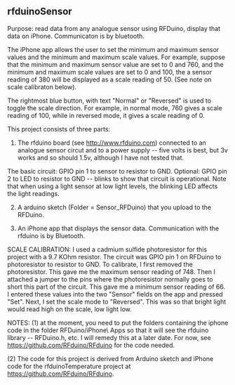 
rfduinoSensor
-------------

Purpose: read data from any analogue sensor using
RFDuino, display that data on iPhone.  Communicaton
is by bluetooth.  

The iPhone app allows the user to set the minimum 
and maximum sensor values and the minimum and maximum
scale values.  For example, suppose that the minimum and
maximum sensor value are set to 0 and 760, and the 
minimum and maximum scale values are set to 0 and 100,
the a sensor reading of 380 will be displayed as a
scale reading of 50.  (See note on scale calibraton
below).

The rightmost blue button, with text "Normal"
or "Reversed" is used to toggle the scale direction.
For example, in normal mode, 760 gives a scale
reading of 100, while in reversed mode, it gives
a scale reading of 0. 

This project consists of three parts:

1.  The rfduino board (see http://www.rfduino.com)
connected to an analogue sensor circut and to a power
supply -- five volts is best, but 3v works and so 
should 1.5v, although I have not tested that.

The basic circuit: GPIO pin 1 to sensor to resistor to GND.
Optional: GPIO pin 2 to LED to resistor to GND -- blinks
to show that circuit is operational.  Note that when
using a light sensor at low light levels, the blinking LED
affects the light readings.

2. A arduino sketch (Folder = Sensor_RFDuino) that you upload
to the RFDuino.

3. An iPhone app that displays the sensor data.  Communication
with the rfduino is by Bluetooth.

SCALE CALIBRATION: I used a cadmium sulfide photoresistor for this
project with a 9.7 KOhm resistor.  The circuit was GPIO pin 1 on
RFDuino to photoresistor to resistor to GND.  To calibrate, I first
removed the photoresistor.  This gave me the maximum sensor reading of
748.  Then I attached a jumper to the pins where the photoresistor
normally goes to short this part of the circuit.  This gave me a
minimum sensor reading of 66.  I entered these values into the two
"Sensor" fields on the app and pressed "Set".  Next, I set the scale
mode to "Reversed".  This was so that bright light would read high on
the scale, low light low.

NOTES: (1) at the moment, you need to put the folders containing the 
iphone code in the folder RFDuino/iPhone\ Apps so that it will
see the rfduino library -- RFDuino.h, etc.  I will remedy this
at a later date.  For now, see https://github.com/RFduino/RFduino
for the code needed.

(2) The code for this project is derived from Arduino sketch
and iPhone code for the rfduinoTemperature project at
https://github.com/RFduino/RFduino.